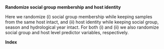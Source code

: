 **Randomize social group membership and host identity**

Here we randomize (i) social group membership while keeping samples from the same host intact, and (ii) host identity while keeping social group, season and hydrological year intact. For both (i) and (ii) we also randomize social group and host level predictor variables, respectively.  

**Index**
